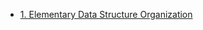 - [1. Elementary Data Structure Organization](1__Elementary_Data_Structure_Organization/readme.md) 
